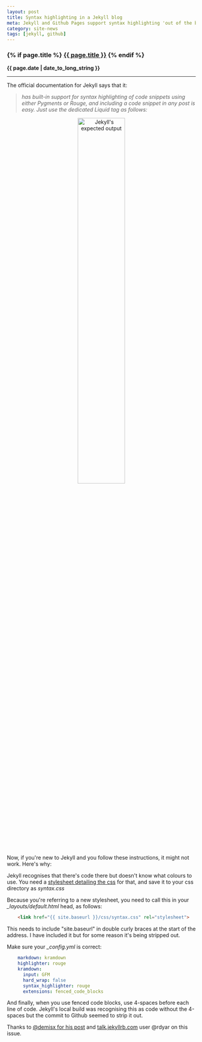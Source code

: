 ```yaml
---
layout: post
title: Syntax highlighting in a Jekyll blog
meta: Jekyll and Github Pages support syntax highlighting 'out of the box', but it doesn't work unless you've set it up properly.
category: site-news
tags: [jekyll, github]
---
```

<h3 class="page.title">
  {% if page.title %}
      <a href="{{ site.baseurl }}{{ page.url }}">{{ page.title }}</a>
  {% endif %}
</h3>

**{{ page.date | date_to_long_string }}**

___
The official documentation for Jekyll says that it:

> *has built-in support for syntax highlighting of code snippets using either Pygments or Rouge, and including a code snippet in any post is easy. Just use the dedicated Liquid tag as follows:*

<center>
<a href="{{ site.baseurl }}/images/jekyllSyntaxScrot.png">
<img src="{{ site.baseurl }}/images/jekyllSyntaxScrot.png" alt="Jekyll's expected output" width="50%">
</a>
</center>

Now, if you're new to Jekyll and you follow these instructions, it might not work. Here's why:

Jekyll recognises that there's code there but doesn't know what colours to use. You need a [stylesheet detailing the css](https://gist.githubusercontent.com/demisx/025698a7b5e314a7a4b5/raw/d2086c7f59105db4da1ed8d1df8d8586666f66ea/syntax.css) for that, and save it to your css directory as *syntax.css*

Because you're referring to a new stylesheet, you need to call this in your *_layouts/default.html* head, as follows:

``` html
    <link href="{{ site.baseurl }}/css/syntax.css" rel="stylesheet">
```

This needs to include "site.baseurl" in double curly braces at the start of the address. I have included it but for some reason it's being stripped out.

Make sure your *_config.yml* is correct:

``` yaml
    markdown: kramdown
    highlighter: rouge
    kramdown:
      input: GFM
      hard_wrap: false
      syntax_highlighter: rouge
      extensions: fenced_code_blocks
```

And finally, when you use fenced code blocks, use 4-spaces before each line of code. Jekyll's local build was recognising this as code without the 4-spaces but the commit to Github seemed to strip it out.

Thanks to [@demisx for his post](https://demisx.github.io/jekyll/2014/01/13/improve-code-highlighting-in-jekyll.html) and [talk.jekyllrb.com](talk.jekyllrb) user @rdyar on this issue.
